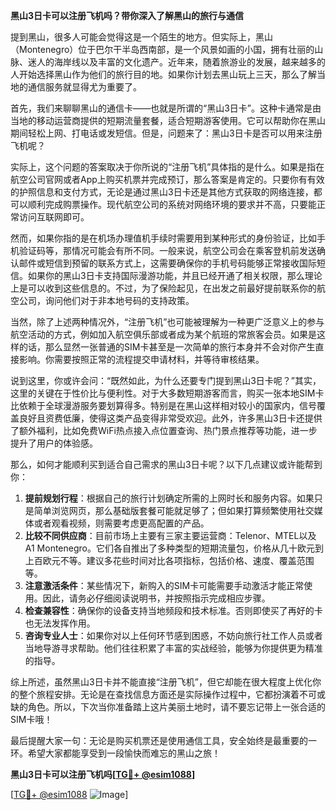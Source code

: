 **黑山3日卡可以注册飞机吗？带你深入了解黑山的旅行与通信**

提到黑山，很多人可能会觉得这是一个陌生的地方。但实际上，黑山（Montenegro）位于巴尔干半岛西南部，是一个风景如画的小国，拥有壮丽的山脉、迷人的海岸线以及丰富的文化遗产。近年来，随着旅游业的发展，越来越多的人开始选择黑山作为他们的旅行目的地。如果你计划去黑山玩上三天，那么了解当地的通信服务就显得尤为重要了。

首先，我们来聊聊黑山的通信卡——也就是所谓的“黑山3日卡”。这种卡通常是由当地的移动运营商提供的短期流量套餐，适合短期游客使用。它可以帮助你在黑山期间轻松上网、打电话或发短信。但是，问题来了：黑山3日卡是否可以用来注册飞机呢？

实际上，这个问题的答案取决于你所说的“注册飞机”具体指的是什么。如果是指在航空公司官网或者App上购买机票并完成预订，那么答案是肯定的。只要你有有效的护照信息和支付方式，无论是通过黑山3日卡还是其他方式获取的网络连接，都可以顺利完成购票操作。现代航空公司的系统对网络环境的要求并不高，只要能正常访问互联网即可。

然而，如果你指的是在机场办理值机手续时需要用到某种形式的身份验证，比如手机验证码等，那情况可能会有所不同。一般来说，航空公司会在乘客登机前发送确认邮件或短信到预留的联系方式上，这需要确保你的手机号码能够正常接收国际短信。如果你的黑山3日卡支持国际漫游功能，并且已经开通了相关权限，那么理论上是可以收到这些信息的。不过，为了保险起见，在出发之前最好提前联系你的航空公司，询问他们对于非本地号码的支持政策。

当然，除了上述两种情况外，“注册飞机”也可能被理解为一种更广泛意义上的参与航空活动的方式，例如加入航空俱乐部或者成为某个航班的常旅客会员。如果是这样的话，那么显然一张普通的SIM卡甚至是一次简单的旅行本身并不会对你产生直接影响。你需要按照正常的流程提交申请材料，并等待审核结果。

说到这里，你或许会问：“既然如此，为什么还要专门提到黑山3日卡呢？”其实，这里的关键在于性价比与便利性。对于大多数短期游客而言，购买一张本地SIM卡比依赖于全球漫游服务要划算得多。特别是在黑山这样相对较小的国家内，信号覆盖良好且资费低廉，使得这类产品变得非常受欢迎。此外，许多黑山3日卡还提供了额外福利，比如免费WiFi热点接入点位置查询、热门景点推荐等功能，进一步提升了用户的体验感。

那么，如何才能顺利买到适合自己需求的黑山3日卡呢？以下几点建议或许能帮到你：

1. **提前规划行程**：根据自己的旅行计划确定所需的上网时长和服务内容。如果只是简单浏览网页，那么基础版套餐可能就足够了；但如果打算频繁使用社交媒体或者观看视频，则需要考虑更高配置的产品。
2. **比较不同供应商**：目前市场上主要有三家主要运营商：Telenor、MTEL以及A1 Montenegro。它们各自推出了多种类型的短期流量包，价格从几十欧元到上百欧元不等。建议多花些时间对比各项指标，包括价格、速度、覆盖范围等。
3. **注意激活条件**：某些情况下，新购入的SIM卡可能需要手动激活才能正常使用。因此，请务必仔细阅读说明书，并按照指示完成相应步骤。
4. **检查兼容性**：确保你的设备支持当地频段和技术标准。否则即使买了再好的卡也无法发挥作用。
5. **咨询专业人士**：如果你对以上任何环节感到困惑，不妨向旅行社工作人员或者当地导游寻求帮助。他们往往积累了丰富的实战经验，能够为你提供更为精准的指导。

综上所述，虽然黑山3日卡并不能直接“注册飞机”，但它却能在很大程度上优化你的整个旅程安排。无论是在查找信息方面还是实际操作过程中，它都扮演着不可或缺的角色。所以，下次当你准备踏上这片美丽土地时，请不要忘记带上一张合适的SIM卡哦！

最后提醒大家一句：无论是购买机票还是使用通信工具，安全始终是最重要的一环。希望大家都能享受到一段愉快而难忘的黑山之旅！

**黑山3日卡可以注册飞机吗[[TG💪+ @esim1088](https://t.me/s/esim1088)]**

[[TG💪+ @esim1088](https://t.me/s/esim1088) ![Image](https://i.postimg.cc/4NQfJmqS/Snipaste-2025-05-13-00-14-12.png)]
